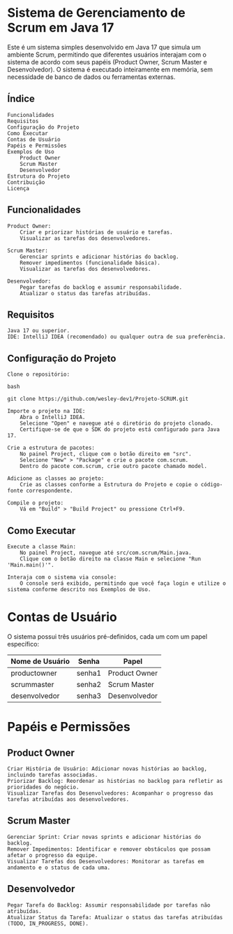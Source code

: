 # Sistema de Gerenciamento de Scrum em Java 17

Este é um sistema simples desenvolvido em Java 17 que simula um ambiente Scrum, permitindo que diferentes usuários interajam com o sistema de acordo com seus papéis (Product Owner, Scrum Master e Desenvolvedor). O sistema é executado inteiramente em memória, sem necessidade de banco de dados ou ferramentas externas.
## Índice

    Funcionalidades
    Requisitos
    Configuração do Projeto
    Como Executar
    Contas de Usuário
    Papéis e Permissões
    Exemplos de Uso
        Product Owner
        Scrum Master
        Desenvolvedor
    Estrutura do Projeto
    Contribuição
    Licença

## Funcionalidades

    Product Owner:
        Criar e priorizar histórias de usuário e tarefas.
        Visualizar as tarefas dos desenvolvedores.

    Scrum Master:
        Gerenciar sprints e adicionar histórias do backlog.
        Remover impedimentos (funcionalidade básica).
        Visualizar as tarefas dos desenvolvedores.

    Desenvolvedor:
        Pegar tarefas do backlog e assumir responsabilidade.
        Atualizar o status das tarefas atribuídas.

## Requisitos

    Java 17 ou superior.
    IDE: IntelliJ IDEA (recomendado) ou qualquer outra de sua preferência.

## Configuração do Projeto

    Clone o repositório:

    bash

    git clone https://github.com/wesley-dev1/Projeto-SCRUM.git

    Importe o projeto na IDE:
        Abra o IntelliJ IDEA.
        Selecione "Open" e navegue até o diretório do projeto clonado.
        Certifique-se de que o SDK do projeto está configurado para Java 17.

    Crie a estrutura de pacotes:
        No painel Project, clique com o botão direito em "src".
        Selecione "New" > "Package" e crie o pacote com.scrum.
        Dentro do pacote com.scrum, crie outro pacote chamado model.

    Adicione as classes ao projeto:
        Crie as classes conforme a Estrutura do Projeto e copie o código-fonte correspondente.

    Compile o projeto:
        Vá em "Build" > "Build Project" ou pressione Ctrl+F9.

## Como Executar

    Execute a classe Main:
        No painel Project, navegue até src/com.scrum/Main.java.
        Clique com o botão direito na classe Main e selecione "Run 'Main.main()'".

    Interaja com o sistema via console:
        O console será exibido, permitindo que você faça login e utilize o sistema conforme descrito nos Exemplos de Uso.


# Contas de Usuário

O sistema possui três usuários pré-definidos, cada um com um papel específico:

| Nome de Usuário  | Senha   | Papel           |
|------------------|---------|-----------------|
| productowner     | senha1  | Product Owner   |
| scrummaster      | senha2  | Scrum Master    |
| desenvolvedor    | senha3  | Desenvolvedor   |

# Papéis e Permissões

## Product Owner


    Criar História de Usuário: Adicionar novas histórias ao backlog, incluindo tarefas associadas.
    Priorizar Backlog: Reordenar as histórias no backlog para refletir as prioridades do negócio.
    Visualizar Tarefas dos Desenvolvedores: Acompanhar o progresso das tarefas atribuídas aos desenvolvedores.

## Scrum Master

    Gerenciar Sprint: Criar novas sprints e adicionar histórias do backlog.
    Remover Impedimentos: Identificar e remover obstáculos que possam afetar o progresso da equipe.
    Visualizar Tarefas dos Desenvolvedores: Monitorar as tarefas em andamento e o status de cada uma.

## Desenvolvedor

    Pegar Tarefa do Backlog: Assumir responsabilidade por tarefas não atribuídas.
    Atualizar Status da Tarefa: Atualizar o status das tarefas atribuídas (TODO, IN_PROGRESS, DONE).
